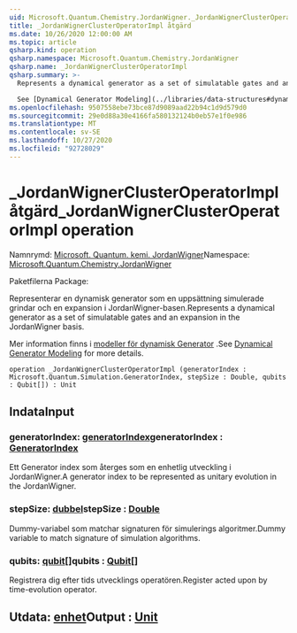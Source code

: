 ```yaml
---
uid: Microsoft.Quantum.Chemistry.JordanWigner._JordanWignerClusterOperatorImpl
title: _JordanWignerClusterOperatorImpl åtgärd
ms.date: 10/26/2020 12:00:00 AM
ms.topic: article
qsharp.kind: operation
qsharp.namespace: Microsoft.Quantum.Chemistry.JordanWigner
qsharp.name: _JordanWignerClusterOperatorImpl
qsharp.summary: >-
  Represents a dynamical generator as a set of simulatable gates and an expansion in the JordanWigner basis.

  See [Dynamical Generator Modeling](../libraries/data-structures#dynamical-generator-modeling) for more details.
ms.openlocfilehash: 9507558ebe73bce87d9089aad22b94c1d9d579d0
ms.sourcegitcommit: 29e0d88a30e4166fa580132124b0eb57e1f0e986
ms.translationtype: MT
ms.contentlocale: sv-SE
ms.lasthandoff: 10/27/2020
ms.locfileid: "92728029"
---
```

# <a name="_jordanwignerclusteroperatorimpl-operation"></a><span data-ttu-id="a49a6-102">_JordanWignerClusterOperatorImpl åtgärd</span><span class="sxs-lookup"><span data-stu-id="a49a6-102">_JordanWignerClusterOperatorImpl operation</span></span>

<span data-ttu-id="a49a6-103">Namnrymd: [Microsoft. Quantum. kemi. JordanWigner](xref:Microsoft.Quantum.Chemistry.JordanWigner)</span><span class="sxs-lookup"><span data-stu-id="a49a6-103">Namespace: [Microsoft.Quantum.Chemistry.JordanWigner](xref:Microsoft.Quantum.Chemistry.JordanWigner)</span></span>

<span data-ttu-id="a49a6-104">Paketfilerna [](https://nuget.org/packages/)</span><span class="sxs-lookup"><span data-stu-id="a49a6-104">Package: [](https://nuget.org/packages/)</span></span>


<span data-ttu-id="a49a6-105">Representerar en dynamisk generator som en uppsättning simulerade grindar och en expansion i JordanWigner-basen.</span><span class="sxs-lookup"><span data-stu-id="a49a6-105">Represents a dynamical generator as a set of simulatable gates and an expansion in the JordanWigner basis.</span></span>

<span data-ttu-id="a49a6-106">Mer information finns i [modeller för dynamisk Generator](../libraries/data-structures#dynamical-generator-modeling) .</span><span class="sxs-lookup"><span data-stu-id="a49a6-106">See [Dynamical Generator Modeling](../libraries/data-structures#dynamical-generator-modeling) for more details.</span></span>

```qsharp
operation _JordanWignerClusterOperatorImpl (generatorIndex : Microsoft.Quantum.Simulation.GeneratorIndex, stepSize : Double, qubits : Qubit[]) : Unit
```


## <a name="input"></a><span data-ttu-id="a49a6-107">Indata</span><span class="sxs-lookup"><span data-stu-id="a49a6-107">Input</span></span>

### <a name="generatorindex--generatorindex"></a><span data-ttu-id="a49a6-108">generatorIndex: [generatorIndex](xref:Microsoft.Quantum.Simulation.GeneratorIndex)</span><span class="sxs-lookup"><span data-stu-id="a49a6-108">generatorIndex : [GeneratorIndex](xref:Microsoft.Quantum.Simulation.GeneratorIndex)</span></span>

<span data-ttu-id="a49a6-109">Ett Generator index som återges som en enhetlig utveckling i JordanWigner.</span><span class="sxs-lookup"><span data-stu-id="a49a6-109">A generator index to be represented as unitary evolution in the JordanWigner.</span></span>


### <a name="stepsize--double"></a><span data-ttu-id="a49a6-110">stepSize: [dubbel](xref:microsoft.quantum.lang-ref.double)</span><span class="sxs-lookup"><span data-stu-id="a49a6-110">stepSize : [Double](xref:microsoft.quantum.lang-ref.double)</span></span>

<span data-ttu-id="a49a6-111">Dummy-variabel som matchar signaturen för simulerings algoritmer.</span><span class="sxs-lookup"><span data-stu-id="a49a6-111">Dummy variable to match signature of simulation algorithms.</span></span>


### <a name="qubits--qubit"></a><span data-ttu-id="a49a6-112">qubits: [qubit](xref:microsoft.quantum.lang-ref.qubit)[]</span><span class="sxs-lookup"><span data-stu-id="a49a6-112">qubits : [Qubit](xref:microsoft.quantum.lang-ref.qubit)[]</span></span>

<span data-ttu-id="a49a6-113">Registrera dig efter tids utvecklings operatören.</span><span class="sxs-lookup"><span data-stu-id="a49a6-113">Register acted upon by time-evolution operator.</span></span>



## <a name="output--unit"></a><span data-ttu-id="a49a6-114">Utdata: [enhet](xref:microsoft.quantum.lang-ref.unit)</span><span class="sxs-lookup"><span data-stu-id="a49a6-114">Output : [Unit](xref:microsoft.quantum.lang-ref.unit)</span></span>

